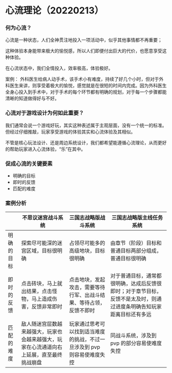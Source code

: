 # 心流理论（20220213）
### 何为心流？
心流是一种状态，人们全神贯注地投入一项活动中，似乎其他事情都不再重要；

这种体验本身能带来极大的愉悦感，所以人们即便付出巨大的代价，也愿意享受这种体验。

在心流状态中，我们全情投入，效率极高，体验极好。

案例：
外科医生给病人动手术，该手术小有难度，持续了好几个小时，但对于外科医生来讲，则享受着极大的愉悦，感觉就是在很短的时间内完成。因为外科医生全身心投入到手术中，对于手术的每个环节都有明确的规划，对于每一个步骤都能清晰的知道做得好与不好。
### 心流对于游戏设计为何如此重要？
我们通常会说一个游戏好玩，其实这种表述属于主观层面，没有一个统一的标准。但经过仔细推敲，玩家享受游戏的体验其实和心流体验及其相似。

不管是核心玩法设计、还是周边系统设计，我们都希望能遵循心流理论，从而更好的帮助玩家进入心流体验，“乐”在其中。
### 促成心流的关键要素
- 明确的目标
- 即时的反馈
- 匹配的难度
### 案例分析
|            | 不思议迷宫战斗系统 | 三国志战略版战斗系统 | 三国志战略版主线任务系统 |
| ---------- | ---------- | ---------- | ---------- |
| 明确的目标  | 探索尽可能深的迷宫区域，目标很明确 | 占领尽可能多的高级地块，目标很明确 | 由章节（阶段）目标和普通目标两部分组成，普通目标很明确 |
| 即时的反馈  | 点击砖块，马上就出结果，点击怪物，马上造成伤害，反馈非常即时 | 点击地块，发起攻击，需要等待行军、出战斗结果、等待占领，反馈不即时 | 对于普通目标，通常都很明确，达成后反馈很即时；对于章节目标，反馈不是太及时，则通过进度条明确告知玩家距离目标还有多远 |
| 匹配的难度 | 敌人随迷宫层数越来越强大，玩家也会越来越强大，玩家在心流通道向右上延展，直至最终挑战崩盘 | 玩家通过思考可以找到适当难度的挑战，不过一旦涉及到 pvp 则容易使难度失控 | 同战斗系统，涉及到 pvp 的部分容易使难度失控 |
